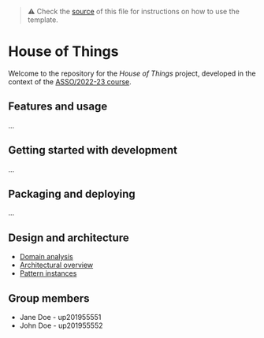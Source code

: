 > :warning: Check the [source](README.md?raw=1) of this file for instructions on how to use the template.

# House of Things

Welcome to the repository for the _House of Things_ project, developed in the context of the [ASSO/2022-23 course](https://sigarra.up.pt/feup/pt/ucurr_geral.ficha_uc_view?pv_ocorrencia_id=501938).

<!-- Explain here in one or two sentences what are the goals of your product. --> 

## Features and usage

<!-- Enumerate and describe the features (functional requirements) that your product currently provides -->

<!-- Briefly explain how to use your software from the standpoint of its users. This can include a short video, one or two screenshots, and a textual explanation.-->

...

## Getting started with development

<!-- Very briefly explain how to build, run the tests and run the application itself in a development environment. -->

...

## Packaging and deploying

<!-- Very briefly explain how to package, deploy and run the system to a production (or production-like) environment. -->

...

## Design and architecture

 * [Domain analysis](docs/domain-analysis.md) <!-- Includes description of the domain, illustrated by a domain model (UML class diagram). -->
 * [Architectural overview](docs/architectural-overview.md) <!-- Includes description of the architecture, illustrated by architectural diagrams (UML component and/or deployment diagrams). The description should enumerate and describe the quality attributes (non-functional requirements) that your product currently provides, and how does that relate to the architecture. -->
 * [Pattern instances](docs/pattern-instances.md) <!-- See sample file for further instructions -->

## Group members

* Jane Doe - up201955551
* John Doe - up201955552
